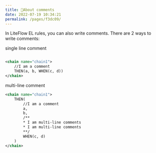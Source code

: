 ```yaml
---
title: 🌰About comments
date: 2022-07-19 10:34:21
permalink: /pages/f3dc09/
---
```


In LiteFlow EL rules, you can also write comments. There are 2 ways to write comments:

single line comment

```xml

<chain name="chain1">
    //I am a comment
    THEN(a, b, WHEN(c, d))
</chain>
```

multi-line comment

```xml
<chain name="chain1">
    THEN(
        //I am a comment
        a, 
        b, 
        /**
        * I am multi-line comments
        * I am multi-line comments
        **/
        WHEN(c, d)
    )
</chain>
```